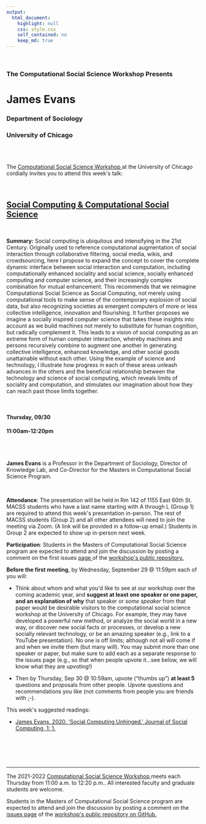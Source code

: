 ```yaml
---
output:
  html_document:
    highlight: null
    css: style.css
    self_contained: no
    keep_md: true
---
```






<br>

<h3 class=pfblock-header> The Computational Social Science Workshop Presents </h3>

<h1 class=pfblock-header3> James Evans</h1>
<h3 class=pfblock-header3> Department of Sociology </h3>
<h3 class=pfblock-header3> University of Chicago </h3>

<br><br>



<p class=pfblock-header3>The <a href="https://macss.uchicago.edu/content/computation-workshop"> Computational Social Science Workshop </a> at the University of Chicago cordially invites you to attend this week's talk:</p>



<br>

<div class=pfblock-header3>
<h2 class=pfblock-header>
  <a href=https://github.com/uchicago-computation-workshop/Fall2021/tree/master/fall2021mixer> Social Computing & Computational Social Science </a>
</h2>

<br>
</div>



<p class=footertext2>

**Summary:** Social computing is ubiquitous and intensifying in the 21st Century. Originally used to reference computational augmentation of social interaction through collaborative filtering, social media, wikis, and crowdsourcing, here I propose to expand the concept to cover the complete dynamic interface between social interaction and computation, including computationally enhanced sociality and social science, socially enhanced computing and computer science, and their increasingly complex combination for mutual enhancement. This recommends that we reimagine Computational Social Science as Social Computing, not merely using computational tools to make sense of the contemporary explosion of social data, but also recognizing societies as emergent computers of more or less collective intelligence, innovation and flourishing. It further proposes we imagine a socially inspired computer science that takes these insights into account as we build machines not merely to substitute for human cognition, but radically complement it. This leads to a vision of social computing as an extreme form of human computer interaction, whereby machines and persons recursively combine to augment one another in generating collective intelligence, enhanced knowledge, and other social goods unattainable without each other. Using the example of science and technology, I illustrate how progress in each of these areas unleash advances in the others and the beneficial relationship between the technology and science of social computing, which reveals limits of sociality and computation, and stimulates our imagination about how they can reach past those limits together.


</p>

<br>

<h4 class=pfblock-header3> Thursday, 09/30 </h4>
<h4 class=pfblock-header3> 11:00am-12:20pm </h4>

<br><br>

<p class=footertext2>

**James Evans** is a Professor in the Department of Sociology, Director of Knowledge Lab, and Co-Director for the Masters in Computational Social Science Program.
</p>

<br>

<p class=footertext2>

**Attendance**: The presentation will be held in Rm 142 of 1155 East 60th St. MACSS students who have a last name starting with A through L (Group 1) are required to attend this week's presentation in-person. The rest of MACSS students (Group 2) and all other attendees will need to join the meeting via Zoom. (A link will be provided in a follow-up email.) Students in Group 2 are expected to show up in-person next week. 
</p>

<p class=footertext2>

**Participation**: Students in the Masters of Computational Social Science program are expected to attend and join the discussion by posting a comment on the first issues <a href= "https://github.com/uchicago-computation-workshop/Fall2021/issues/1"> page </a> of the <a href="https://github.com/uchicago-computation-workshop"> workshop's public repository.</a>

<p class=footertext2>

**Before the first meeting**, by Wednesday, September 29 @ 11:59pm each of you will:

- Think about whom and what you'd like to see at our workshop over the coming academic year, and **suggest at least one speaker or one paper, and an explanation of why** that speaker or *some speaker* from that paper would be desirable visitors to the computational social science workshop at the University of Chicago. For example, they may have developed a powerful new method, or analyze the social world in a new way, or discover new social facts or processes, or develop a new socially relevant technology, or be an amazing speaker (e.g., link to a YouTube presentation). No one is off limits; although not all will come if and when we invite them (but many will). You may submit more than one speaker or paper, but make sure to add each as a separate response to the issues page (e.g., so that when people upvote it...see below, we will know what they are upvoting!) 

- Then by Thursday, Sep 30 @ 10:59am, upvote (“thumbs up”) **at least 5** questions and proposals from other people. Upvote questions and recommendations you like (not comments from people you are friends with ;-). 
</p>



This week's suggested readings:

- [James Evans. 2020. 'Social Computing Unhinged.' Journal of Social Computing, 1: 1.](https://ieeexplore.ieee.org/document/9241509)


<br>

<br><br>

---

<p class=footertext> The 2021-2022 <a href="https://macss.uchicago.edu/content/computation-workshop"> Computational Social Science Workshop </a> meets each Thursday from 11:00 a.m. to 12:20 p.m.. All interested faculty and graduate students are welcome.</p>



<p class=footertext>Students in the Masters of Computational Social Science program are expected to attend and join the discussion by posting a comment on the <a href=https://github.com/uchicago-computation-workshop/Fall2021/issues/1>issues page</a> of the <a href=https://github.com/uchicago-computation-workshop/Fall2021/tree/master/fall2021mixer>workshop's public repository on GitHub.</a></p>
